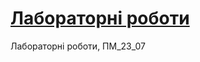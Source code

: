 # [Лабораторні роботи](https://vitaliidiakiv.github.io/Web_programming_23_07/ "Site on GitHub Pages")
Лабораторні роботи, ПМ_23_07